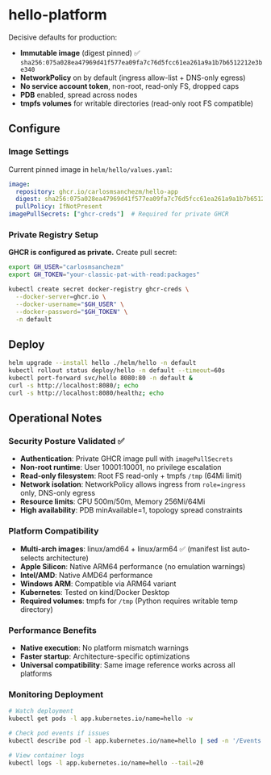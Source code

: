 # hello-platform

Decisive defaults for production:
- **Immutable image** (digest pinned) ✅ `sha256:075a028ea47969d41f577ea09fa7c76d5fcc61ea261a9a1b7b6512212e3be340`
- **NetworkPolicy** on by default (ingress allow-list + DNS-only egress)
- **No service account token**, non-root, read-only FS, dropped caps
- **PDB** enabled, spread across nodes
- **tmpfs volumes** for writable directories (read-only root FS compatible)

## Configure

### Image Settings
Current pinned image in `helm/hello/values.yaml`:
```yaml
image:
  repository: ghcr.io/carlosmsanchezm/hello-app
  digest: sha256:075a028ea47969d41f577ea09fa7c76d5fcc61ea261a9a1b7b6512212e3be340
  pullPolicy: IfNotPresent
imagePullSecrets: ["ghcr-creds"]  # Required for private GHCR
```

### Private Registry Setup
**GHCR is configured as private.** Create pull secret:
```bash
export GH_USER="carlosmsanchezm"
export GH_TOKEN="your-classic-pat-with-read:packages"

kubectl create secret docker-registry ghcr-creds \
  --docker-server=ghcr.io \
  --docker-username="$GH_USER" \
  --docker-password="$GH_TOKEN" \
  -n default
```

## Deploy
```bash
helm upgrade --install hello ./helm/hello -n default
kubectl rollout status deploy/hello -n default --timeout=60s
kubectl port-forward svc/hello 8080:80 -n default &
curl -s http://localhost:8080/; echo
curl -s http://localhost:8080/healthz; echo
```

## Operational Notes

### Security Posture Validated ✅
- **Authentication**: Private GHCR image pull with `imagePullSecrets`
- **Non-root runtime**: User 10001:10001, no privilege escalation
- **Read-only filesystem**: Root FS read-only + tmpfs `/tmp` (64Mi limit)
- **Network isolation**: NetworkPolicy allows ingress from `role=ingress` only, DNS-only egress
- **Resource limits**: CPU 500m/50m, Memory 256Mi/64Mi
- **High availability**: PDB minAvailable=1, topology spread constraints

### Platform Compatibility
- **Multi-arch images**: linux/amd64 + linux/arm64 ✅ (manifest list auto-selects architecture)
- **Apple Silicon**: Native ARM64 performance (no emulation warnings)
- **Intel/AMD**: Native AMD64 performance
- **Windows ARM**: Compatible via ARM64 variant
- **Kubernetes**: Tested on kind/Docker Desktop
- **Required volumes**: tmpfs for `/tmp` (Python requires writable temp directory)

### Performance Benefits
- **Native execution**: No platform mismatch warnings
- **Faster startup**: Architecture-specific optimizations
- **Universal compatibility**: Same image reference works across all platforms

### Monitoring Deployment
```bash
# Watch deployment
kubectl get pods -l app.kubernetes.io/name=hello -w

# Check pod events if issues
kubectl describe pod -l app.kubernetes.io/name=hello | sed -n '/Events:/,$p'

# View container logs
kubectl logs -l app.kubernetes.io/name=hello --tail=20
```